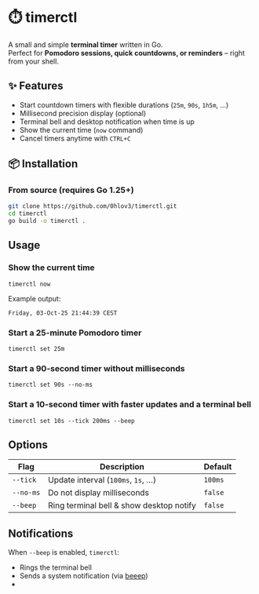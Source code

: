 # ⏱️ timerctl

A small and simple **terminal timer** written in Go.  
Perfect for **Pomodoro sessions, quick countdowns, or reminders** – right from your shell.

## ✨ Features

- Start countdown timers with flexible durations (`25m`, `90s`, `1h5m`, …)
- Millisecond precision display (optional)
- Terminal bell and desktop notification when time is up
- Show the current time (`now` command)
- Cancel timers anytime with `CTRL+C`

## 📦 Installation

### From source (requires Go 1.25+)

```bash
git clone https://github.com/0hlov3/timerctl.git
cd timerctl
go build -o timerctl .
```

## Usage
### Show the current time
```shell
timerctl now
```
Example output:
```shell
Friday, 03-Oct-25 21:44:39 CEST
```
### Start a 25-minute Pomodoro timer
```shell
timerctl set 25m
```
### Start a 90-second timer without milliseconds
```shell
timerctl set 90s --no-ms
```
### Start a 10-second timer with faster updates and a terminal bell
```shell
timerctl set 10s --tick 200ms --beep
```
## Options
| Flag      | Description                              | Default |
| --------- | ---------------------------------------- | ------- |
| `--tick`  | Update interval (`100ms`, `1s`, …)       | `100ms` |
| `--no-ms` | Do not display milliseconds              | `false` |
| `--beep`  | Ring terminal bell & show desktop notify | `false` |

## Notifications
When `--beep` is enabled, `timerctl`:
- Rings the terminal bell
- Sends a system notification (via [beeep](https://github.com/gen2brain/beeep))
- 